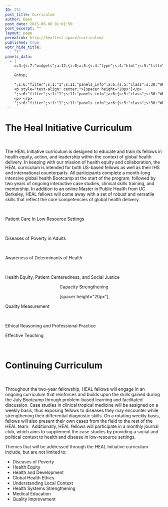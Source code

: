 ```yaml
---
ID: 251
post_title: Curriculum
author: Deen
post_date: 2015-06-08 01:01:50
post_excerpt: ""
layout: page
permalink: http://healtest.space/curriculum/
published: true
wptr_hide_title:
  - "1"
panels_data:
  - |
    a:3:{s:7:"widgets";a:12:{i:0;a:5:{s:4:"type";s:4:"html";s:5:"title";s:0:"";s:4:"text";s:56:"<h1 class="headline">The Heal Initiative Curriculum</h1>";s:6:"filter";s:1:"1";s:11:"panels_info";a:6:{s:5:"class";s:30:"WP_Widget_Black_Studio_TinyMCE";s:3:"raw";b:0;s:4:"grid";i:0;s:4:"cell";i:0;s:2:"id";i:0;s:5:"style";a:1:{s:18:"background_display";s:4:"tile";}}}i:1;a:5:{s:4:"type";s:6:"visual";s:5:"title";s:0:"";s:4:"text";s:763:"<p> </p><p>The HEAL Initiative curriculum is designed to educate and train its fellows in health equity, action, and leadership within the context of global health delivery. In keeping with our mission of health equity and collaboration, the HEAL curriculum is intended for both US-based fellows as well as their IHS and international counterparts. All participants complete a month-long intensive global health Bootcamp at the start of the program, followed by two years of ongoing interactive case studies, clinical skills training, and mentorship. In addition to an online Master in Public Health from UC Berkeley, HEAL fellows will come away with a set of robust and versatile skills that reflect the core competencies of global health delivery.</p><p> </p>";s:6:"filter";s:1:"1";s:11:"panels_info";a:6:{s:5:"class";s:30:"WP_Widget_Black_Studio_TinyMCE";s:3:"raw";b:0;s:4:"grid";i:1;s:4:"cell";i:0;s:2:"id";i:1;s:5:"style";a:2:{s:10:"background";s:7:"#ffffff";s:18:"background_display";s:4:"tile";}}}i:2;a:5:{s:4:"type";s:4:"html";s:5:"title";s:0:"";s:4:"text";s:47:"Patient Care In Low Resource Settings
    
    &nbsp;
    
    ";s:6:"filter";s:1:"1";s:11:"panels_info";a:6:{s:5:"class";s:30:"WP_Widget_Black_Studio_TinyMCE";s:3:"raw";b:0;s:4:"grid";i:2;s:4:"cell";i:0;s:2:"id";i:2;s:5:"style";a:2:{s:10:"background";s:7:"#ededed";s:18:"background_display";s:4:"tile";}}}i:3;a:5:{s:4:"type";s:6:"visual";s:5:"title";s:0:"";s:4:"text";s:45:"<p>Diseases of Poverty in Adults</p><p> </p>";s:6:"filter";s:1:"1";s:11:"panels_info";a:6:{s:5:"class";s:30:"WP_Widget_Black_Studio_TinyMCE";s:3:"raw";b:0;s:4:"grid";i:2;s:4:"cell";i:1;s:2:"id";i:3;s:5:"style";a:2:{s:10:"background";s:7:"#ededed";s:18:"background_display";s:4:"tile";}}}i:4;a:5:{s:4:"type";s:6:"visual";s:5:"title";s:0:"";s:4:"text";s:51:"<p>Awareness of Determinants of Health</p><p> </p>";s:6:"filter";s:1:"1";s:11:"panels_info";a:6:{s:5:"class";s:30:"WP_Widget_Black_Studio_TinyMCE";s:3:"raw";b:0;s:4:"grid";i:2;s:4:"cell";i:2;s:2:"id";i:4;s:5:"style";a:2:{s:10:"background";s:7:"#ededed";s:18:"background_display";s:4:"tile";}}}i:5;a:5:{s:4:"type";s:6:"visual";s:5:"title";s:0:"";s:4:"text";s:62:"<p>Health Equity, Patient Centeredness, and Social Justice</p>";s:6:"filter";s:1:"1";s:11:"panels_info";a:6:{s:5:"class";s:30:"WP_Widget_Black_Studio_TinyMCE";s:3:"raw";b:0;s:4:"grid";i:2;s:4:"cell";i:3;s:2:"id";i:5;s:5:"style";a:2:{s:10:"background";s:7:"#ededed";s:18:"background_display";s:4:"tile";}}}i:6;a:5:{s:4:"type";s:6:"visual";s:5:"title";s:0:"";s:4:"text";s:117:"<p style="text-align: center;">Capacity Strengthening</p>
    <p style="text-align: center;">[spacer height="20px"]</p>
    ";s:6:"filter";s:1:"1";s:11:"panels_info";a:6:{s:5:"class";s:30:"WP_Widget_Black_Studio_TinyMCE";s:3:"raw";b:0;s:4:"grid";i:3;s:4:"cell";i:0;s:2:"id";i:6;s:5:"style";a:2:{s:10:"background";s:7:"#ededed";s:18:"background_display";s:4:"tile";}}}i:7;a:5:{s:4:"type";s:6:"visual";s:5:"title";s:0:"";s:4:"text";s:39:"<p>Quality Measurement </p>
    <p> </p>
    ";s:6:"filter";s:1:"1";s:11:"panels_info";a:6:{s:5:"class";s:30:"WP_Widget_Black_Studio_TinyMCE";s:3:"raw";b:0;s:4:"grid";i:3;s:4:"cell";i:1;s:2:"id";i:7;s:5:"style";a:2:{s:10:"background";s:7:"#ededed";s:18:"background_display";s:4:"tile";}}}i:8;a:5:{s:4:"type";s:6:"visual";s:5:"title";s:0:"";s:4:"text";s:50:"<p>Ethical Reasoning and Professional Practice</p>";s:6:"filter";s:1:"1";s:11:"panels_info";a:6:{s:5:"class";s:30:"WP_Widget_Black_Studio_TinyMCE";s:3:"raw";b:0;s:4:"grid";i:3;s:4:"cell";i:2;s:2:"id";i:8;s:5:"style";a:2:{s:10:"background";s:7:"#ededed";s:18:"background_display";s:4:"tile";}}}i:9;a:5:{s:4:"type";s:6:"visual";s:5:"title";s:0:"";s:4:"text";s:34:"<p>Effective Teaching</p><p> </p>";s:6:"filter";s:1:"1";s:11:"panels_info";a:6:{s:5:"class";s:30:"WP_Widget_Black_Studio_TinyMCE";s:3:"raw";b:0;s:4:"grid";i:3;s:4:"cell";i:3;s:2:"id";i:9;s:5:"style";a:2:{s:10:"background";s:7:"#ededed";s:18:"background_display";s:4:"tile";}}}i:10;a:5:{s:4:"type";s:4:"html";s:5:"title";s:0:"";s:4:"text";s:47:"<h1 class="headline">Continuing Curriculum</h1>";s:6:"filter";s:1:"1";s:11:"panels_info";a:6:{s:5:"class";s:30:"WP_Widget_Black_Studio_TinyMCE";s:3:"raw";b:0;s:4:"grid";i:4;s:4:"cell";i:0;s:2:"id";i:10;s:5:"style";a:1:{s:18:"background_display";s:4:"tile";}}}i:11;a:5:{s:4:"type";s:6:"visual";s:5:"title";s:0:"";s:4:"text";s:1101:"<p> </p><p>Throughout the two-year fellowship, HEAL fellows will engage in an ongoing curriculum that reinforces and builds upon the skills gained during the July Bootcamp through problem-based learning and facilitated discussion. Case studies in clinical tropical medicine will be assigned on a weekly basis, thus exposing fellows to diseases they may encounter while strengthening their differential diagnostic skills. On a rotating weekly basis, fellows will also present their own cases from the field to the rest of the HEAL team.  Additionally, HEAL fellows will participate in a monthly journal club, which aims to supplement the case studies by providing a social and political context to health and disease in low-resource settings.</p><p>Themes that will be addressed through the HEAL Initiative curriculum include, but are not limited to:</p><ul><li>Diseases of Poverty</li><li>Health Equity</li><li>Health and Development</li><li>Global Health Ethics</li><li>Understanding Local Context</li><li>Health Systems Strengthening</li><li>Medical Education</li><li>Quality Improvement</li></ul>";s:6:"filter";s:1:"1";s:11:"panels_info";a:6:{s:5:"class";s:30:"WP_Widget_Black_Studio_TinyMCE";s:3:"raw";b:0;s:4:"grid";i:5;s:4:"cell";i:0;s:2:"id";i:11;s:5:"style";a:1:{s:18:"background_display";s:4:"tile";}}}}s:5:"grids";a:6:{i:0;a:2:{s:5:"cells";i:1;s:5:"style";a:2:{s:11:"row_stretch";s:4:"full";s:18:"background_display";s:4:"tile";}}i:1;a:2:{s:5:"cells";i:1;s:5:"style";a:3:{s:11:"row_stretch";s:4:"full";s:10:"background";s:7:"#ffffff";s:18:"background_display";s:4:"tile";}}i:2;a:2:{s:5:"cells";i:4;s:5:"style";a:4:{s:6:"gutter";s:3:"5px";s:11:"row_stretch";s:4:"full";s:10:"background";s:7:"#ffffff";s:18:"background_display";s:4:"tile";}}i:3;a:2:{s:5:"cells";i:4;s:5:"style";a:4:{s:6:"gutter";s:3:"5px";s:11:"row_stretch";s:4:"full";s:10:"background";s:7:"#ffffff";s:18:"background_display";s:4:"tile";}}i:4;a:2:{s:5:"cells";i:1;s:5:"style";a:0:{}}i:5;a:2:{s:5:"cells";i:1;s:5:"style";a:3:{s:11:"row_stretch";s:4:"full";s:10:"background";s:7:"#ffffff";s:18:"background_display";s:4:"tile";}}}s:10:"grid_cells";a:12:{i:0;a:2:{s:4:"grid";i:0;s:6:"weight";i:1;}i:1;a:2:{s:4:"grid";i:1;s:6:"weight";i:1;}i:2;a:2:{s:4:"grid";i:2;s:6:"weight";d:0.25;}i:3;a:2:{s:4:"grid";i:2;s:6:"weight";d:0.25;}i:4;a:2:{s:4:"grid";i:2;s:6:"weight";d:0.25;}i:5;a:2:{s:4:"grid";i:2;s:6:"weight";d:0.25;}i:6;a:2:{s:4:"grid";i:3;s:6:"weight";d:0.25;}i:7;a:2:{s:4:"grid";i:3;s:6:"weight";d:0.25;}i:8;a:2:{s:4:"grid";i:3;s:6:"weight";d:0.25;}i:9;a:2:{s:4:"grid";i:3;s:6:"weight";d:0.25;}i:10;a:2:{s:4:"grid";i:4;s:6:"weight";i:1;}i:11;a:2:{s:4:"grid";i:5;s:6:"weight";i:1;}}}
---
```

<h1 class="headline">The Heal Initiative Curriculum</h1><p>&nbsp;</p><p>The HEAL Initiative curriculum is designed to educate and train its fellows in health equity, action, and leadership within the context of global health delivery. In keeping with our mission of health equity and collaboration, the HEAL curriculum is intended for both US-based fellows as well as their IHS and international counterparts. All participants complete a month-long intensive global health Bootcamp at the start of the program, followed by two years of ongoing interactive case studies, clinical skills training, and mentorship. In addition to an online Master in Public Health from UC Berkeley, HEAL fellows will come away with a set of robust and versatile skills that reflect the core competencies of global health delivery.</p><p>&nbsp;</p>Patient Care In Low Resource Settings

&nbsp;

<p>Diseases of Poverty in Adults</p><p>&nbsp;</p><p>Awareness of Determinants of Health</p><p>&nbsp;</p><p>Health Equity, Patient Centeredness, and Social Justice</p><p style="text-align: center;">Capacity&nbsp;Strengthening</p>
<p style="text-align: center;">[spacer height="20px"]</p>
<p>Quality Measurement&nbsp;</p>
<p>&nbsp;</p>
<p>Ethical Reasoning and Professional Practice</p><p>Effective Teaching</p><p>&nbsp;</p><h1 class="headline">Continuing Curriculum</h1><p>&nbsp;</p><p>Throughout the two-year fellowship, HEAL fellows will engage in an ongoing curriculum that reinforces and builds upon the skills gained during the July Bootcamp through problem-based learning and facilitated discussion. Case studies in clinical tropical medicine will be assigned on a weekly basis, thus exposing fellows to diseases they may encounter while strengthening their differential diagnostic skills. On a rotating weekly basis, fellows will also present their own cases from the field to the rest of the HEAL team.&nbsp; Additionally, HEAL fellows will participate in a monthly journal club, which aims to supplement the case studies by providing a social and political context to health and disease in low-resource settings.</p><p>Themes that will be addressed through the HEAL Initiative curriculum include, but are not limited to:</p><ul><li>Diseases of Poverty</li><li>Health Equity</li><li>Health and Development</li><li>Global Health Ethics</li><li>Understanding Local Context</li><li>Health Systems Strengthening</li><li>Medical Education</li><li>Quality Improvement</li></ul>